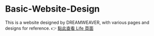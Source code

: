 # Basic-Website-Design
This is a website designed by DREAMWEAVER, with various pages and designs for reference.
👉 [點此查看 Life 頁面](https://wajason.github.io/Basic-Website-Design/life.html)
